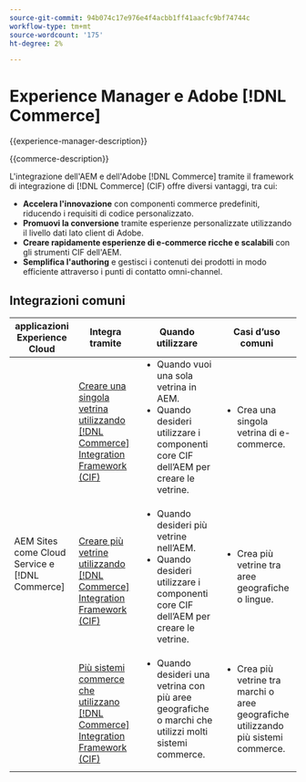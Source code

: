 ```yaml
---
source-git-commit: 94b074c17e976e4f4acbb1ff41aacfc9bf74744c
workflow-type: tm+mt
source-wordcount: '175'
ht-degree: 2%

---
```



# Experience Manager e Adobe [!DNL Commerce]

{{experience-manager-description}}

{{commerce-description}}

L&#39;integrazione dell&#39;AEM e dell&#39;Adobe [!DNL Commerce] tramite il framework di integrazione di [!DNL Commerce] (CIF) offre diversi vantaggi, tra cui:

+ **Accelera l&#39;innovazione** con componenti commerce predefiniti, riducendo i requisiti di codice personalizzato.
+ **Promuovi la conversione** tramite esperienze personalizzate utilizzando il livello dati lato client di Adobe.
+ **Creare rapidamente esperienze di e-commerce ricche e scalabili** con gli strumenti CIF dell&#39;AEM.
+ **Semplifica l&#39;authoring** e gestisci i contenuti dei prodotti in modo efficiente attraverso i punti di contatto omni-channel.

## Integrazioni comuni

<table>
    <thead>
        <tr>
            <th>applicazioni Experience Cloud</th>
            <th>Integra tramite</th>
            <th>Quando utilizzare</th>
            <th>Casi d’uso comuni</th>
        </tr>
    </thead>
    <tbody>
        <tr>
            <td rowspan="3">AEM Sites come Cloud Service e [!DNL Commerce]</td>
            <td><a href="https://experienceleague.adobe.com/docs/experience-manager-cloud-service/content/content-and-commerce/storefront/getting-started.html" target="_blank" rel="noreferrer">Creare una singola vetrina utilizzando [!DNL Commerce] Integration Framework (CIF)</a></td>
            <td>
                <ul style="margin-top: 0;">
                    <li>Quando vuoi una sola vetrina in AEM.</li>
                    <li>Quando desideri utilizzare i componenti core CIF dell’AEM per creare le vetrine.</li>
                </ul>
            </td>
            <td>
                <ul style="margin-top: 0;">
                    <li>
                        Crea una singola vetrina di e-commerce.
                    </li>
                </ul>
            </td>
        </tr>
        <tr>
            <td><a href="https://experienceleague.adobe.com/docs/experience-manager-cloud-service/content/content-and-commerce/storefront/administering/multi-store-setup.html" target="_blank" rel="noreferrer">Creare più vetrine utilizzando [!DNL Commerce] Integration Framework (CIF)</a></td>
            <td>
                <ul style="margin-top: 0;">
                    <li>Quando desideri più vetrine nell’AEM.</li>
                    <li>Quando desideri utilizzare i componenti core CIF dell’AEM per creare le vetrine.</li>
                </ul>
            </td>
            <td>
                <ul style="margin-top: 0;">
                    <li>Crea più vetrine tra aree geografiche o lingue.</li>
                </ul>
            </td>
        </tr>
        <tr>
            <td><a href="https://experienceleague.adobe.com/docs/experience-manager-cloud-service/content/content-and-commerce/storefront/administering/multiple-commerce-systems-setup.html?lang=it" target="_blank" rel="noreferrer">Più sistemi commerce che utilizzano [!DNL Commerce] Integration Framework (CIF)</a></td>
            <td>
                <ul style="margin-top: 0;"><li>Quando desideri una vetrina con più aree geografiche o marchi che utilizzi molti sistemi commerce.</li></ul>
            </td>
            <td>
                <ul style="margin-top: 0;"><li>Crea più vetrine tra marchi o aree geografiche utilizzando più sistemi commerce.</li></ul>
            </td>
        </tr>
    </tbody>          
</table>
